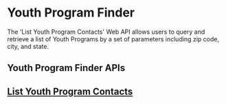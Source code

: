 # Youth Program Finder


The 'List Youth Program Contacts' Web API allows users to query and retrieve a list of Youth Programs by a set of parameters including zip code, city, and state.


<h2>Youth Program Finder APIs<h2>
<a href="https://www.careeronestop.org/Developers/WebAPI/YouthPrograms/list-youth-program-contacts.aspx">List Youth Program Contacts</a>


